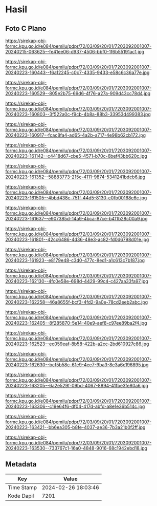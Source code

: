 # Hasil

## Foto C Plano

https://sirekap-obj-formc.kpu.go.id/e084/pemilu/pdpr/72/03/09/20/01/7203092001007-20240215-063625--fe41ee06-d937-4506-bbf0-1f6b55191ac1.jpg

https://sirekap-obj-formc.kpu.go.id/e084/pemilu/pdpr/72/03/09/20/01/7203092001007-20240223-160443--f6a12245-c0c7-4335-9433-e58c6c36a77e.jpg

https://sirekap-obj-formc.kpu.go.id/e084/pemilu/pdpr/72/03/09/20/01/7203092001007-20240223-160529--805e2b75-69d6-4f76-a27a-909d43cc78d4.jpg

https://sirekap-obj-formc.kpu.go.id/e084/pemilu/pdpr/72/03/09/20/01/7203092001007-20240223-160803--3f522a0c-f9cb-4b8a-88b3-33953d499383.jpg

https://sirekap-obj-formc.kpu.go.id/e084/pemilu/pdpr/72/03/09/20/01/7203092001007-20240223-160917--fcac8fa4-ad65-4a2b-a717-4e98b62cb172.jpg

https://sirekap-obj-formc.kpu.go.id/e084/pemilu/pdpr/72/03/09/20/01/7203092001007-20240223-161142--c4418d67-cbe5-4571-b70c-6bef43bb620c.jpg

https://sirekap-obj-formc.kpu.go.id/e084/pemilu/pdpr/72/03/09/20/01/7203092001007-20240223-161352--58883773-215c-4111-9874-5341241bdcb6.jpg

https://sirekap-obj-formc.kpu.go.id/e084/pemilu/pdpr/72/03/09/20/01/7203092001007-20240223-161505--4bbd438c-751f-44d5-8130-c0fb00168c6c.jpg

https://sirekap-obj-formc.kpu.go.id/e084/pemilu/pdpr/72/03/09/20/01/7203092001007-20240223-161637--e907385d-14a9-4bca-87ce-b411b28c00a9.jpg

https://sirekap-obj-formc.kpu.go.id/e084/pemilu/pdpr/72/03/09/20/01/7203092001007-20240223-161801--42cc6486-4d36-48e3-ac82-fd0d6798d01e.jpg

https://sirekap-obj-formc.kpu.go.id/e084/pemilu/pdpr/72/03/09/20/01/7203092001007-20240223-161923--e8179e48-c3d0-477c-8ed1-a1c613c7b187.jpg

https://sirekap-obj-formc.kpu.go.id/e084/pemilu/pdpr/72/03/09/20/01/7203092001007-20240223-162130--4fc0e58e-698d-4429-99c4-c427aa33fa97.jpg

https://sirekap-obj-formc.kpu.go.id/e084/pemilu/pdpr/72/03/09/20/01/7203092001007-20240223-162258--46a8655f-bcf3-4fd2-9a0e-78cd2eeb2abc.jpg

https://sirekap-obj-formc.kpu.go.id/e084/pemilu/pdpr/72/03/09/20/01/7203092001007-20240223-162405--8f285870-5e14-40e9-aef8-c97ee89ba2f4.jpg

https://sirekap-obj-formc.kpu.go.id/e084/pemilu/pdpr/72/03/09/20/01/7203092001007-20240223-162523--ec059eaf-8b58-422b-a2cc-2bd610927c86.jpg

https://sirekap-obj-formc.kpu.go.id/e084/pemilu/pdpr/72/03/09/20/01/7203092001007-20240223-162630--bcf5b58c-61e9-4ee7-9ba3-8e3a6c196895.jpg

https://sirekap-obj-formc.kpu.go.id/e084/pemilu/pdpr/72/03/09/20/01/7203092001007-20240223-163205--6a2e529f-09bd-4067-8894-41fbe3fe80a6.jpg

https://sirekap-obj-formc.kpu.go.id/e084/pemilu/pdpr/72/03/09/20/01/7203092001007-20240223-163306--c19e64f6-df04-417d-abfd-a8e1e36b514c.jpg

https://sirekap-obj-formc.kpu.go.id/e084/pemilu/pdpr/72/03/09/20/01/7203092001007-20240223-163421--bb6ea305-b8fe-4037-ae36-7b3a21b0f2ff.jpg

https://sirekap-obj-formc.kpu.go.id/e084/pemilu/pdpr/72/03/09/20/01/7203092001007-20240223-163530--733767c1-16a0-4848-9016-68c1942ebd18.jpg


## Metadata

| Key        | Value               |
| ---------- | ------------------- |
| Time Stamp | 2024-02-26 18:03:46 |
| Kode Dapil | 7201                |



